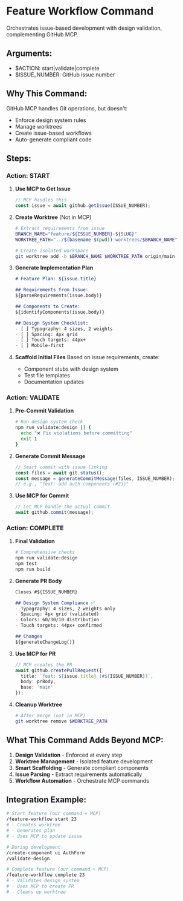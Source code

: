 # Feature Workflow Command

Orchestrates issue-based development with design validation, complementing GitHub MCP.

## Arguments:
- $ACTION: start|validate|complete
- $ISSUE_NUMBER: GitHub issue number

## Why This Command:
GitHub MCP handles Git operations, but doesn't:
- Enforce design system rules
- Manage worktrees
- Create issue-based workflows
- Auto-generate compliant code

## Steps:

### Action: START
1. **Use MCP to Get Issue**
   ```typescript
   // MCP handles this
   const issue = await github.getIssue(ISSUE_NUMBER);
   ```

2. **Create Worktree** (Not in MCP)
   ```bash
   # Extract requirements from issue
   BRANCH_NAME="feature/${ISSUE_NUMBER}-${SLUG}"
   WORKTREE_PATH="../$(basename $(pwd))-worktrees/$BRANCH_NAME"
   
   # Create isolated workspace
   git worktree add -b $BRANCH_NAME $WORKTREE_PATH origin/main
   ```

3. **Generate Implementation Plan**
   ```markdown
   # Feature Plan: ${issue.title}
   
   ## Requirements from Issue:
   ${parseRequirements(issue.body)}
   
   ## Components to Create:
   ${identifyComponents(issue.body)}
   
   ## Design System Checklist:
   - [ ] Typography: 4 sizes, 2 weights
   - [ ] Spacing: 4px grid
   - [ ] Touch targets: 44px+
   - [ ] Mobile-first
   ```

4. **Scaffold Initial Files**
   Based on issue requirements, create:
   - Component stubs with design system
   - Test file templates
   - Documentation updates

### Action: VALIDATE
1. **Pre-Commit Validation**
   ```bash
   # Run design system check
   npm run validate:design || {
     echo "❌ Fix violations before committing"
     exit 1
   }
   ```

2. **Generate Commit Message**
   ```typescript
   // Smart commit with issue linking
   const files = await git.status();
   const message = generateCommitMessage(files, ISSUE_NUMBER);
   // e.g., "feat: add auth components (#23)"
   ```

3. **Use MCP for Commit**
   ```typescript
   // Let MCP handle the actual commit
   await github.commit(message);
   ```

### Action: COMPLETE
1. **Final Validation**
   ```bash
   # Comprehensive checks
   npm run validate:design
   npm test
   npm run build
   ```

2. **Generate PR Body**
   ```markdown
   Closes #${ISSUE_NUMBER}
   
   ## Design System Compliance ✅
   - Typography: 4 sizes, 2 weights only
   - Spacing: 4px grid (validated)
   - Colors: 60/30/10 distribution
   - Touch targets: 44px+ confirmed
   
   ## Changes
   ${generateChangeLog()}
   ```

3. **Use MCP for PR**
   ```typescript
   // MCP creates the PR
   await github.createPullRequest({
     title: `feat: ${issue.title} (#${ISSUE_NUMBER})`,
     body: prBody,
     base: 'main'
   });
   ```

4. **Cleanup Worktree**
   ```bash
   # After merge (not in MCP)
   git worktree remove $WORKTREE_PATH
   ```

## What This Command Adds Beyond MCP:

1. **Design Validation** - Enforced at every step
2. **Worktree Management** - Isolated feature development
3. **Smart Scaffolding** - Generate compliant components
4. **Issue Parsing** - Extract requirements automatically
5. **Workflow Automation** - Orchestrate MCP commands

## Integration Example:

```bash
# Start feature (our command + MCP)
/feature-workflow start 23
# - Creates worktree
# - Generates plan
# - Uses MCP to update issue

# During development
/create-component ui AuthForm
/validate-design

# Complete feature (our command + MCP)
/feature-workflow complete 23
# - Validates design system
# - Uses MCP to create PR
# - Cleans up worktree
```

